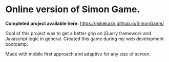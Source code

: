 # Online version of Simon Game.

**Completed project available here:** https://mikekash.github.io/SimonGame/

Goal of this project was to get a better grip on jQuery framework and Javascript logic in general.
Created this game during my web development bootcamp.

Made with mobile first approach and adaptive for any size of screen.
